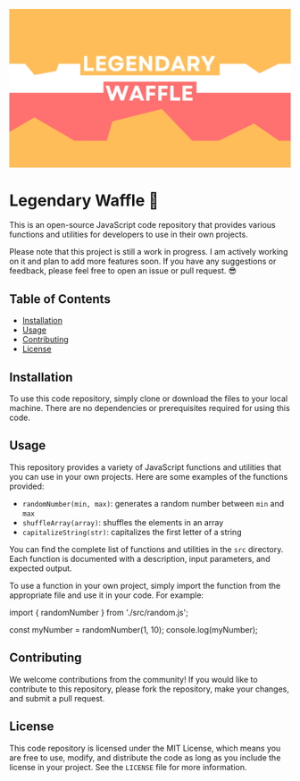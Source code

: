 ![Image description](/src/images/Legendary%20(1).png)

# Legendary Waffle 🧇

This is an open-source JavaScript code repository that provides various functions and utilities for developers to use in their own projects.

Please note that this project is still a work in progress. I am actively working on it and plan to add more features soon. If you have any suggestions or feedback, please feel free to open an issue or pull request. 😎

## Table of Contents

- [Installation](#installation)
- [Usage](#usage)
- [Contributing](#contributing)
- [License](#license)

## Installation

To use this code repository, simply clone or download the files to your local machine. There are no dependencies or prerequisites required for using this code.

## Usage

This repository provides a variety of JavaScript functions and utilities that you can use in your own projects. Here are some examples of the functions provided:

- `randomNumber(min, max)`: generates a random number between `min` and `max`
- `shuffleArray(array)`: shuffles the elements in an array
- `capitalizeString(str)`: capitalizes the first letter of a string

You can find the complete list of functions and utilities in the `src` directory. Each function is documented with a description, input parameters, and expected output.

To use a function in your own project, simply import the function from the appropriate file and use it in your code. For example:

import { randomNumber } from './src/random.js';

const myNumber = randomNumber(1, 10);
console.log(myNumber);

## Contributing

We welcome contributions from the community! If you would like to contribute to this repository, please fork the repository, make your changes, and submit a pull request.

## License

This code repository is licensed under the MIT License, which means you are free to use, modify, and distribute the code as long as you include the license in your project. See the `LICENSE` file for more information.

